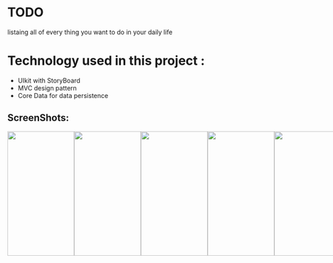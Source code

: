 # TODO
 listaing all of every thing you want to do in your daily life 

# Technology  used in this project : 
- UIkit with StoryBoard
- MVC design pattern 
- Core Data for data persistence


## ScreenShots: 

<div style="display: flex; flex-direction: row;">
 <img align="center" src="https://user-images.githubusercontent.com/31698280/210545989-74ad3222-0ac2-4bf6-b636-d239afa844f2.png" width="150" height="280" />
 <img align="center" src="https://user-images.githubusercontent.com/31698280/210545999-7fd13eb5-797e-4465-8665-69a3239a6744.png" width="150" height="280"/>
 <img align="center" src="https://user-images.githubusercontent.com/31698280/210546018-5c4f7e14-71f0-49eb-9b4b-d61844ff5b29.png" width="150" height="280"/>
 <img align="center" src="https://user-images.githubusercontent.com/31698280/210546075-60146e58-0e9a-47c6-8d55-242b5ea15e3f.png" width="150" height="280"/>
<img align="center" src="https://user-images.githubusercontent.com/31698280/210546037-d25df3fd-9110-4577-b22f-76cf4401c5c1.png" width="150" height="280"/>
<img align="center" src="https://user-images.githubusercontent.com/31698280/210546050-b78f69d1-3a67-48d1-9272-930118130cd0.png" width="150" height="280"/>
</div>



